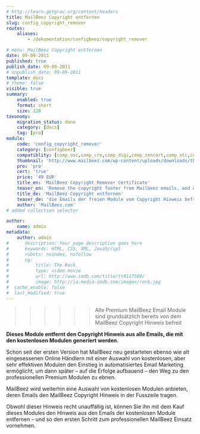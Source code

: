 ```yaml
---
# http://learn.getgrav.org/content/headers
title: MailBeez Copyright entfernen
slug: config_copyright_remover
routes:
    aliases:
        - /dokumentation/configbeez/copyright_remover

# menu: MailBeez Copyright entfernen
date: 09-09-2011
published: true
publish_date: 09-09-2011
# unpublish_date: 09-09-2011
template: docs
# theme: false
visible: true
summary:
    enabled: true
    format: short
    size: 128
taxonomy:
    migration_status: done
    category: [docs]
    tag: [pro]
module:
    code: 'config_copyright_remover'
    category: [configbeez]
    compatiblity: [comp_osc,comp_cre,comp_digi,comp_zencart,comp_xtc,comp_xtcm2,comp_gambio]
    thumbnail: 'http://www.mailbeez.com/wp-content/uploads/downloads/thumbnails/2011/09/certificate_32.png'
    pro: 'pro'
    cert: 'true'
    price: '49 EUR'
    title_en: 'MailBeez Copyright Remover Certificate'
    teaser_en: 'Remove the copyright footer from Mailbeez emails, and white label your marketing strategy.'
    title_de: 'MailBeez Copyright entfernen'
    teaser_de: 'die Emails der freien Module vom Copyright Hinweis befreien'
    author: 'MailBeez.com'
# added collection selector

author:
    name: admin
metadata:
    author: admin
#      description: Your page description goes here
#      keywords: HTML, CSS, XML, JavaScript
#      robots: noindex, nofollow
#      og:
#          title: The Rock
#          type: video.movie
#          url: http://www.imdb.com/title/tt0117500/
#          image: http://ia.media-imdb.com/images/rock.jpg
#  cache_enable: false
#  last_modified: true
---
```


>>>>>>Alle Premium MailBeez Email Module sind grundsätzlich bereits von dem MailBeez Copyright Hinweis befreit


**Dieses Module entfernt den Copyright Hinweis aus alle Emails, die mit den kostenlosen Modulen generiert werden.**

Schon seit der ersten Version hat MailBeez neu gestarteten ebenso wie alt eingesessenen Online Händlern mit einer Auswahl von kostenlosen, aber sehr effektiven Modulen den Einstieg in automatisiertes Email Marketing ermöglicht, um dann später – auf die Erfolge aufbauend – den Weg zu den professionellen Premium Modulen zu ebnen.

MailBeez wird weiterhin eine Auswahl von kostenlosen Modulen anbieten, deren Emails den MailBeez Copyright Hinweis in der Fusszeile tragen.

Obwohl dieser Hinweis recht unauffällig ist, können Sie ihn mit dem Kauf dieses Modules den Hinweis aus den Emails der kostenlosen Module entfernen – und so den ersten Schritt zum professionellen MailBeez Einsatz vornehmen.

